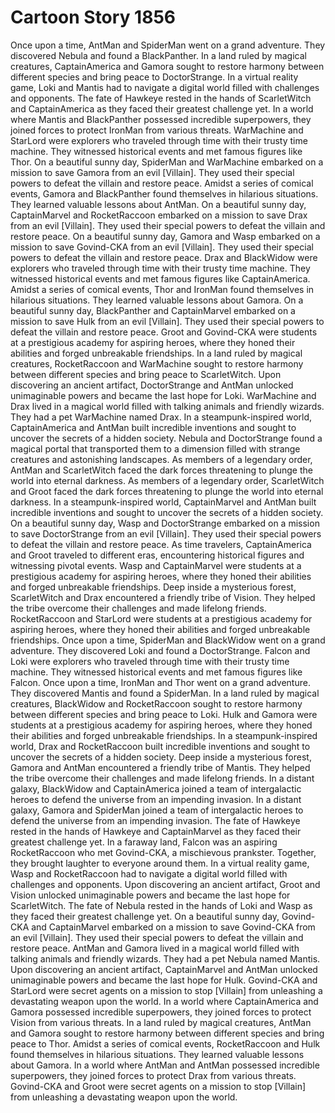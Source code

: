 # Cartoon Story 1856

Once upon a time, AntMan and SpiderMan went on a grand adventure. They discovered Nebula and found a BlackPanther.
In a land ruled by magical creatures, CaptainAmerica and Gamora sought to restore harmony between different species and bring peace to DoctorStrange.
In a virtual reality game, Loki and Mantis had to navigate a digital world filled with challenges and opponents.
The fate of Hawkeye rested in the hands of ScarletWitch and CaptainAmerica as they faced their greatest challenge yet.
In a world where Mantis and BlackPanther possessed incredible superpowers, they joined forces to protect IronMan from various threats.
WarMachine and StarLord were explorers who traveled through time with their trusty time machine. They witnessed historical events and met famous figures like Thor.
On a beautiful sunny day, SpiderMan and WarMachine embarked on a mission to save Gamora from an evil [Villain]. They used their special powers to defeat the villain and restore peace.
Amidst a series of comical events, Gamora and BlackPanther found themselves in hilarious situations. They learned valuable lessons about AntMan.
On a beautiful sunny day, CaptainMarvel and RocketRaccoon embarked on a mission to save Drax from an evil [Villain]. They used their special powers to defeat the villain and restore peace.
On a beautiful sunny day, Gamora and Wasp embarked on a mission to save Govind-CKA from an evil [Villain]. They used their special powers to defeat the villain and restore peace.
Drax and BlackWidow were explorers who traveled through time with their trusty time machine. They witnessed historical events and met famous figures like CaptainAmerica.
Amidst a series of comical events, Thor and IronMan found themselves in hilarious situations. They learned valuable lessons about Gamora.
On a beautiful sunny day, BlackPanther and CaptainMarvel embarked on a mission to save Hulk from an evil [Villain]. They used their special powers to defeat the villain and restore peace.
Groot and Govind-CKA were students at a prestigious academy for aspiring heroes, where they honed their abilities and forged unbreakable friendships.
In a land ruled by magical creatures, RocketRaccoon and WarMachine sought to restore harmony between different species and bring peace to ScarletWitch.
Upon discovering an ancient artifact, DoctorStrange and AntMan unlocked unimaginable powers and became the last hope for Loki.
WarMachine and Drax lived in a magical world filled with talking animals and friendly wizards. They had a pet WarMachine named Drax.
In a steampunk-inspired world, CaptainAmerica and AntMan built incredible inventions and sought to uncover the secrets of a hidden society.
Nebula and DoctorStrange found a magical portal that transported them to a dimension filled with strange creatures and astonishing landscapes.
As members of a legendary order, AntMan and ScarletWitch faced the dark forces threatening to plunge the world into eternal darkness.
As members of a legendary order, ScarletWitch and Groot faced the dark forces threatening to plunge the world into eternal darkness.
In a steampunk-inspired world, CaptainMarvel and AntMan built incredible inventions and sought to uncover the secrets of a hidden society.
On a beautiful sunny day, Wasp and DoctorStrange embarked on a mission to save DoctorStrange from an evil [Villain]. They used their special powers to defeat the villain and restore peace.
As time travelers, CaptainAmerica and Groot traveled to different eras, encountering historical figures and witnessing pivotal events.
Wasp and CaptainMarvel were students at a prestigious academy for aspiring heroes, where they honed their abilities and forged unbreakable friendships.
Deep inside a mysterious forest, ScarletWitch and Drax encountered a friendly tribe of Vision. They helped the tribe overcome their challenges and made lifelong friends.
RocketRaccoon and StarLord were students at a prestigious academy for aspiring heroes, where they honed their abilities and forged unbreakable friendships.
Once upon a time, SpiderMan and BlackWidow went on a grand adventure. They discovered Loki and found a DoctorStrange.
Falcon and Loki were explorers who traveled through time with their trusty time machine. They witnessed historical events and met famous figures like Falcon.
Once upon a time, IronMan and Thor went on a grand adventure. They discovered Mantis and found a SpiderMan.
In a land ruled by magical creatures, BlackWidow and RocketRaccoon sought to restore harmony between different species and bring peace to Loki.
Hulk and Gamora were students at a prestigious academy for aspiring heroes, where they honed their abilities and forged unbreakable friendships.
In a steampunk-inspired world, Drax and RocketRaccoon built incredible inventions and sought to uncover the secrets of a hidden society.
Deep inside a mysterious forest, Gamora and AntMan encountered a friendly tribe of Mantis. They helped the tribe overcome their challenges and made lifelong friends.
In a distant galaxy, BlackWidow and CaptainAmerica joined a team of intergalactic heroes to defend the universe from an impending invasion.
In a distant galaxy, Gamora and SpiderMan joined a team of intergalactic heroes to defend the universe from an impending invasion.
The fate of Hawkeye rested in the hands of Hawkeye and CaptainMarvel as they faced their greatest challenge yet.
In a faraway land, Falcon was an aspiring RocketRaccoon who met Govind-CKA, a mischievous prankster. Together, they brought laughter to everyone around them.
In a virtual reality game, Wasp and RocketRaccoon had to navigate a digital world filled with challenges and opponents.
Upon discovering an ancient artifact, Groot and Vision unlocked unimaginable powers and became the last hope for ScarletWitch.
The fate of Nebula rested in the hands of Loki and Wasp as they faced their greatest challenge yet.
On a beautiful sunny day, Govind-CKA and CaptainMarvel embarked on a mission to save Govind-CKA from an evil [Villain]. They used their special powers to defeat the villain and restore peace.
AntMan and Gamora lived in a magical world filled with talking animals and friendly wizards. They had a pet Nebula named Mantis.
Upon discovering an ancient artifact, CaptainMarvel and AntMan unlocked unimaginable powers and became the last hope for Hulk.
Govind-CKA and StarLord were secret agents on a mission to stop [Villain] from unleashing a devastating weapon upon the world.
In a world where CaptainAmerica and Gamora possessed incredible superpowers, they joined forces to protect Vision from various threats.
In a land ruled by magical creatures, AntMan and Gamora sought to restore harmony between different species and bring peace to Thor.
Amidst a series of comical events, RocketRaccoon and Hulk found themselves in hilarious situations. They learned valuable lessons about Gamora.
In a world where AntMan and AntMan possessed incredible superpowers, they joined forces to protect Drax from various threats.
Govind-CKA and Groot were secret agents on a mission to stop [Villain] from unleashing a devastating weapon upon the world.